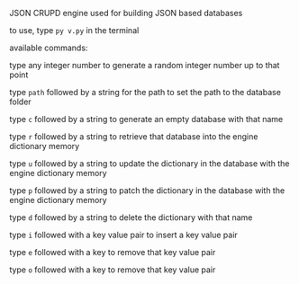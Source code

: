 JSON CRUPD engine used for building JSON based databases

to use, type `py v.py` in the terminal

available commands:

type any integer number to generate a random integer number up to that point

type `path` followed by a string for the path to set the path to the database folder

type `c` followed by a string to generate an empty database with that name

type `r` followed by a string to retrieve that database into the engine dictionary memory

type `u` followed by a string to update the dictionary in the database with the engine dictionary memory

type `p` followed by a string to patch the dictionary in the database with the engine dictionary memory

type `d` followed by a string to delete the dictionary with that name

type `i` followed with a key value pair to insert a key value pair

type `e` followed with a key to remove that key value pair

type `o` followed with a key to remove that key value pair
